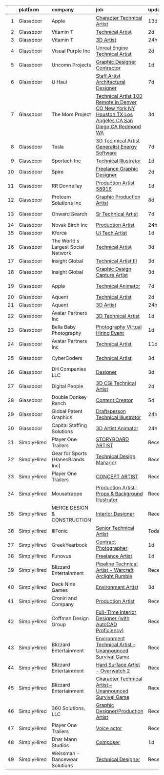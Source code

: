 

|    | platform    | company                            | job                                                                                                                                                                                                                                                                                                                                                                                                                                                                                                                                                                                                                                                                                                                                                                                                                                                                                                                                                                                                                                                                                                                                                                                                                                                                                                                                                                       | update_time   | location                    |
|---:|:------------|:-----------------------------------|:--------------------------------------------------------------------------------------------------------------------------------------------------------------------------------------------------------------------------------------------------------------------------------------------------------------------------------------------------------------------------------------------------------------------------------------------------------------------------------------------------------------------------------------------------------------------------------------------------------------------------------------------------------------------------------------------------------------------------------------------------------------------------------------------------------------------------------------------------------------------------------------------------------------------------------------------------------------------------------------------------------------------------------------------------------------------------------------------------------------------------------------------------------------------------------------------------------------------------------------------------------------------------------------------------------------------------------------------------------------------------|:--------------|:----------------------------|
|  1 | Glassdoor   | Apple                              | [Character Technical Artist](https://www.glassdoor.com/partner/jobListing.htm?pos=105&ao=1110586&s=58&guid=00000183925cfe72a5a031ef8125b6e9&src=GD_JOB_AD&t=SR&vt=w&cs=1_6b0e8642&cb=1664607911929&jobListingId=1008146232776&cpc=F41FEAB56D215062&jrtk=3-0-1ge95pvkmj47a801-1ge95pvldg2pr800-4cff56f851660089--6NYlbfkN0BvKrLyj5gPmtZO9T8euul8TCxuuKNOtzRJOomxnwSEodTz2Bc-sPZl5OJ9R4TJsNdP1LrRDE0KT_ls2po0xTmOn0PZNeQEZWWBHhAUpPYd78et_k2cMitgJQBJdRYJM1X_Q175imnL1YmVMOqO4cZp0AMLH1SGL6bUX0TK_WYTz5cYC7vlOQ--b8QM-X1tqZDDvelPaslllO6nT4sff4-IwLongR9_QEzILPt1OljZHD9Z-kyypyBA5_F7gPW24NVplf50F0gal82P4vpzpfsOhVZ_0dWRgVetV4XYyj5atuliMiyK7hULwQod_T2PrSGKMJk9w1iabG--wME07LIDrGTJG8t43XOmj-OjWZnSd_can0mn6C7PoaQJu0J2RnS-QWExhkJZVo5v0a_71ZkH_NCzrcyZ227QM2F-sbAYDRq4U6C1-t4LHi5isICpClI0zXMnG4oQcBm_6ue_NctUqJdsL0BKzp_qNaU_euybm7JmCNzM5EtzrN_WV5Ysex6SoifU2e0-BQVJMwzpIA1I2JqolRYTMld_WsygU2m8lPAMIBDBztFDaSeX4jJtaeyx7Bvw2jBnSFaUUVTNHpTX0xosTAtC_HLZm87Opu-Hl1vy5JV2HBmeiv4DLgHhm6o0If0pDYo6D8q4jJS8AJRNfWM9TXqm2epuGVz847mq7F0lrrDckHYs7FGKvKOVPWX1D5M1I_nD6TyWGN5BE2c5I3hMLFnQyjKw55gXhN9bI-do2NGhxhmZfPU5c5mN6OdEhHOGPe9DhpRuW5jTkixECdEwuImW4p2bG415tlVqUDuBVokc523Y2CMeEZaq8QaBVCSKIAAxHrtzuWRZVdFBs-4tAQyQlznQgbD52QrGGhAY5An9sAEDalHnc7sfGpB5xU5j-jh3zUQq3abeYvChJDdGBlHidfjPRHpW822rH_EPeKgbWHZbzBY_Nx-e670pVZYmBvKpAw%3D%3D)                              | 13d           | Culver City, CA             |
|  2 | Glassdoor   | Vitamin T                          | [Technical Artist](https://www.glassdoor.com/partner/jobListing.htm?pos=121&ao=1110586&s=58&guid=00000183925cfe72a5a031ef8125b6e9&src=GD_JOB_AD&t=SR&vt=w&cs=1_b428dd1c&cb=1664607911935&jobListingId=1008168320743&cpc=FB7E4A1762AE5BEC&jrtk=3-0-1ge95pvkmj47a801-1ge95pvldg2pr800-d6da674625e1bc93--6NYlbfkN0DMrcEu7yrtATojKJA7cEzGQ3FdRGWLh0CZQInL4ECGI6k5tN82kdM0OKoro5eXmjp__5qEAl-BCxCCMVX1zHZrjmgSdg11vnRkwZTRxx-iwS1qutPYZnm1s4fWwYnImKVqGfkOKf1Ra4FP5nwfF9v3zxDuYMmJ06RAmwQl_FbEMfF7Ylr7lXXBwp_1B41eoURrce9fW-M8HrsCEBoCFrDpj_I2cRapO0jwYeV41eX0f2KBW7hv_7XsCkXaVoAwiLycE0zzbaRPBJOV8X6t46le2jn60QeQRoPblpDawUXgvzSesEqC0EQikcEZvVN2F5rwzFZru8405iMZwKqkPOBi8FPYcDaYZ1lrIbqTsayd0hHWAJVIh_Jt6dVTeRn1-ddwXee4DEXTR6Jv0lFuBhIECOQJQxRSnNbzViaLR0GI5Bx3vP4nx-9qhpV7q6EXHHBj4lbiyr0NCtxZoSD8-KfSl3KqvrC1L3Bc8Ns4aXWyzg%3D%3D)                                                                                                                                                                                                                                                                                                                                                                                                                                                                                                                                        | 2d            | Remote                      |
|  3 | Glassdoor   | Vitamin T                          | [3D Artist](https://www.glassdoor.com/partner/jobListing.htm?pos=125&ao=1110586&s=58&guid=00000183925cfe72a5a031ef8125b6e9&src=GD_JOB_AD&t=SR&vt=w&cs=1_54839624&cb=1664607911936&jobListingId=1008175261506&cpc=FB7E4A1762AE5BEC&jrtk=3-0-1ge95pvkmj47a801-1ge95pvldg2pr800-4d6abefd7c99f37b--6NYlbfkN0DMrcEu7yrtATojKJA7cEzGQ3FdRGWLh0CZQInL4ECGI6k5tN82kdM0OKoro5eXmjq4qWbUcXIgcT_pCY3-xT66zW-L0cU5xEBN7fLIx9Ttb15lyOHl6-OL6Ny2RE60XmrhTFyxHtYUfi0qiL9tgbRXf7Xf6w35mlg7xToVZmGgAJOUjYAsLysr-QwACHZ10orAaeVj1RXjCfqDh8500PXTgY2uo-NUVPpcCB5BRUwiWCUDFOv_AoGa5xICq3EkPfMDUPKTfVP65aYwmmOqvJ60GeAuKf-ke-FQ-E0_Be4Szvyxpy_icjU_l8Sms9udYpCzH8TxJKzInxLab1GRVqlVR9S6FlpZeNkOpV2OgLVv_VLU8bIPu5KpROquBS44EpUKFyWMJL89pdzSbHjzJ5OciMScnxOHLz54K_cnIwpw2FFHU9vKtcIsjIRloxvFBim1RucQMe_B3ksvd4EalxCih2U-Hb5Vj1TnJkubZG8S--1IzbbKlyF8)                                                                                                                                                                                                                                                                                                                                                                                                                                                                                                                                           | 24h           | Remote                      |
|  4 | Glassdoor   | Visual Purple  Inc                 | [Unreal Engine Technical Artist](https://www.glassdoor.com/partner/jobListing.htm?pos=101&ao=1110586&s=58&guid=00000183925cfe72a5a031ef8125b6e9&src=GD_JOB_AD&t=SR&vt=w&ea=1&cs=1_aa2cd42c&cb=1664607911929&jobListingId=1008168214657&cpc=B1198376F5A4F1A9&jrtk=3-0-1ge95pvkmj47a801-1ge95pvldg2pr800-3051ec987a852fbf--6NYlbfkN0Bi-g4OEguhQEx4pjzkmulzkFDPdVMQm6g82nLRMcVRUPhuZxF0TaNm8sD8OSmosQx0wDDCWqlLyKSxlcsJr0z3Vomvv6ObC46f4oIG4EfWq9wJOezsfJ0Joe08fz8px89T6MOkRCjMFm_f_vjBUKG2GutwZcrjzZcxBXc2WjOsWRLgvgB65cgaqVWzn7efhfa5lEoXgqiFXbIrgyTb-d9ExBqM7YGjV_YAtQQY1l--Jmg0YF6RWhxBCx8SX5ERSSvyBnzqz0peDtdQy-8v55viFEUxvvRvVdYqBkLWefUKXpmTrvsRvo8Ye97Q6c_4iAP4w-pTjYDTInVwiR_bq82dyopuWKI_FHJqSUGUm3eIXUhofmSgG5rmXDaiTKOxurNB_xPmxQTgSMtq5TfSYVncuSU3L9dQY4Q_sbJnUcVDPQ97iwfwG5BLC_-rxVfuNTsYBTZLBMEIRc2WRLXruOmq6S-iw248sxVmSCdfYn4z5gwU42MfOZolAXf8bu6OlusfsYOL9sjbqQg8wc7uRtPMpphWYXxWMZA%3D)                                                                                                                                                                                                                                                                                                                                                                                                                                                                   | 2d            | Meridian, ID                |
|  5 | Glassdoor   | Uncomn Projects                    | [Graphic Designer  Contractor ](https://www.glassdoor.com/partner/jobListing.htm?pos=113&ao=1110586&s=58&guid=00000183925cfe72a5a031ef8125b6e9&src=GD_JOB_AD&t=SR&vt=w&ea=1&cs=1_1e050229&cb=1664607911933&jobListingId=1008172269703&cpc=AC285F3A3ECA6BB0&jrtk=3-0-1ge95pvkmj47a801-1ge95pvldg2pr800-90846522c68ac9b2--6NYlbfkN0BKcv96LAN5JP5r9t3e9WCk6GBMa7XVoW6HuhSN1eWrgTftW7TMh9FQJxAv04YsPFG9lDf6NFOQvnhDWWqBwZ2HNp02zHSSKUP14_jXzNcyD_xPEmPBcipcmsqxP-xP9NDrEAgpDzotlubbXMpZRUZL1VIV8opCYti-nrHSFgd3GH3Lgn-5WzXFro6PL7qxGQKhlUxNHwVy1ZOr5aipVDteWQrnv6zRxcOJfjWmAB2GydlCe8vpHCe_qUHilJxsvN6pyl1Vb6F983QDHe-2ci9rUZJwj2G1O8rL6Z3O17xxInw27ISx_ZyB4hyMQWbMntVTvWQd-olZqjE4xfmuaVzv5KQIWRQsjPLxRsYh8hpT_DwrW5lbW6HcJb80Om_McRoGH9IguDze97kIfBHY0DhS2NcVQwGbV5ZTqm2ROI8hzQhuPymMxY8ypCIt680zPtoWGEd2sDNKQDfvyrWmZ61a2ydEhrwMZd_9nYwzaHtf1s-Vixql8eE--UUvSSv-ktKPNNFK0fzbyg%3D%3D)                                                                                                                                                                                                                                                                                                                                                                                                                                                                                      | 1d            | Remote                      |
|  6 | Glassdoor   | U Haul                             | [Staff Artist Architectural Designer](https://www.glassdoor.com/partner/jobListing.htm?pos=110&ao=1110586&s=58&guid=00000183925cfe72a5a031ef8125b6e9&src=GD_JOB_AD&t=SR&vt=w&ea=1&cs=1_577dc7a8&cb=1664607911931&jobListingId=1008158422934&cpc=59DEFF8D475298C3&jrtk=3-0-1ge95pvkmj47a801-1ge95pvldg2pr800-28429ef3067ba079--6NYlbfkN0DdoLzd2nH_jHSLwr2EyTkavNA8xpnfBmQyA5D2SPCveIstByWqgi2KSDKasltwxyfxctkgsP-HOwOdSWhEHutSr9pl1BDh41IUZiravzOsEg4BUKUHZBBfsGybUratl0F9CtrC9DdvGVee0K3CHGdDTLNI56tu9C1qauDIyOB79jeZyTlP80d31ggwwOcbDucXrD8EnewBJhsihBTX1cFK-MIVnfzs5wdKOe2bBzAVXkftURIURHudBr1Si7oWqVbaG3jvNzcU0hZvD5tL4nSBrKDtLhoj-tG2Dw5lr5aLr7ImNPZ_JjoUKanXPVmLsBaKaQbBPNK6LU-krO8_fpSK0Xd9dOjG6qNhsr0EGzPeyfUP6XFpOEBtFiF48yNCGirGZmCu3tQiuvluYyjClhwqcjX8hCNrQNt0Y7UuCTQ0Nxyowa74k4OwvVdTYSdEoUQuAKNsZ2je0NAbQlUIh3g464WuTXj9JEqDwK9AAP8KzNxRLoDeWgXsDBefUtlX6FGfLuGUWQFS0YIpTnzK-db1W0-wAz-ZOhA%3D)                                                                                                                                                                                                                                                                                                                                                                                                                                                              | 7d            | Phoenix, AZ                 |
|  7 | Glassdoor   | The Mom Project                    | [Technical Artist  100  Remote in Denver  CO  New York  NY  Houston  TX  Los Angeles  CA  San Diego  CA  Redmond  WA ](https://www.glassdoor.com/partner/jobListing.htm?pos=119&ao=1110586&s=58&guid=00000183925cfe72a5a031ef8125b6e9&src=GD_JOB_AD&t=SR&vt=w&cs=1_d2639716&cb=1664607911935&jobListingId=1008166593802&cpc=32EE424DE2B657EB&jrtk=3-0-1ge95pvkmj47a801-1ge95pvldg2pr800-6e8033c65c52bca1--6NYlbfkN0BDp_epf89aHDQhKpPegNJQ_ldQpEFZQsM9OcONMGxWx6pU56EKHF58QjVdAUvn2gXDBOjng6EvAYb4QaaBYmM4bSN2k-k0hJMvvwLe940tQ_2hvo4ZvydRl-32pLvINJ5QREsadtQk7Xg1OJMm_-6eL4oHEiBncfPmp5zoVA1_5_wD5ki2LaIpRJt-oGY9k_moLk4btm4pV1oL5Ri_UtxnSjTws2juzdB5ATCbPn7k0utkMoFxB7-iIephU0gmVaehUutEYPXQw5dyTwb2cpR0D8tMkka7IIxfTxvzwKq77caGUXhYgN7OleQRm6844MNJYkrxCwgaxBtUPq1_ctLMPQ2vWqX1d-T84pez0Lj_Yb_Ltd6zJSDLgSitSL9486WBi0SWkZ-9HN6j2aT0O3m395zS0Kysv4ciP-gflcEqdbEPwdMdMPjgQr2yhlrAaWiemjzl1WJvpxDhAg9R6sWBigLLzJ671IflaS8KrzPHBJg1QWvYlYsyBdtBe68hU60yaGWCyIbtatpMT9DaAx9g2V8UB4ZxvKayGkrKcCdW2Miv-OVsJ7qCR0b7_nxuSiNBBsQ1wxZcmg%3D%3D)                                                                                                                                                                                                                                                                                                                                    | 3d            | Denver, CO                  |
|  8 | Glassdoor   | Tesla                              | [3D Technical Artist   Generalist  Energy Software](https://www.glassdoor.com/partner/jobListing.htm?pos=111&ao=1110586&s=58&guid=00000183925cfe72a5a031ef8125b6e9&src=GD_JOB_AD&t=SR&vt=w&cs=1_bc7c1d8e&cb=1664607911931&jobListingId=1008157897731&cpc=8795CF9063CD573D&jrtk=3-0-1ge95pvkmj47a801-1ge95pvldg2pr800-526eb1de46a13cfb--6NYlbfkN0BkX03mv_qGbDFMol2YHqLRvzzvm2LmpzMO_FcYL_FtJlnJTzsjtFTdelRG5HbGrIe2PTLamnnGyc0K9IhIzhvtAaA_C3Jn2PnSTYWfi9sxFoDfsz-iPWzSvtbHiGIa1Jep_ls665KD8ZOby9ycty7zaxZQmjF4kAVq6PfQXlakV7Lb202bbtkg9IT-KWaDPV1AcNtOPlt0VGarWhBMdNjOM8weMLyhp7XqIM2usZaUQAnsZwZ0e-VPf-KKLnt3cJbKxSb2tyqzMUvjlgV4aMqiRAwT13DcWNPdMGOVWPMqqzriBhnn6ds55JdkWB2U7BgkgBck9DYg9u2IoJydss2NEM5pTNuyMeQuLkP8TNJ5DJex0FeaGTIIB7JRuNH4Mq2E-0Aw6_tugc_xTQlBkXe9AvHUkv5Px8gTlH0oTztSj586aZFHj5tRBEBuNJyUQd7ZgJEvv-8kfgKiNH7z0UoiZ8x6Gkwp-dECi42maScXaxqzJU6OpW4nWb9UewJGerVPwVmx7isbpA%3D%3D)                                                                                                                                                                                                                                                                                                                                                                                                                                                                       | 7d            | Palo Alto, CA               |
|  9 | Glassdoor   | Sportech  Inc                      | [Technical Illustrator](https://www.glassdoor.com/partner/jobListing.htm?pos=106&ao=1110586&s=58&guid=00000183925cfe72a5a031ef8125b6e9&src=GD_JOB_AD&t=SR&vt=w&ea=1&cs=1_add1926b&cb=1664607911930&jobListingId=1008171049560&cpc=9BAD89CD83072753&jrtk=3-0-1ge95pvkmj47a801-1ge95pvldg2pr800-3a53d9f41f449ad8--6NYlbfkN0AuAjYKnBHsdkcMxrD7ZJITXxV72vImVt5xOyKRJQecNC9OW9e4NL-w6GLPLtpk6TtwrjIyayv7EIBQHsoPvn1OwTAKmBUbKwTBJddINdHNvy2W64sxfAp-wT0yGwQVlg2MlI78HxJ0eOjqY0nYYa7RPGGeryDA7B9uKhFTm9dlDV-EgxiXX8cGzHQECU2EHDwWnWwBh8dgKPITDyZsOjL2aWsUQVbah6vy8KiSyr2kVjNXeToG9MxB3Mvqo-FDsh75wktwifHdlWvqH7XwtBsdk9pclZJQBwu6O5PtHOY80lrwXKFbDlTKiblcy8H-j0KuefGivTqRNdn_vbkdckCnebz1XzS-Fj_dKmO_oJ_Kp3ZzB6Sg0FIiBN-dhulwCd_WBmjfKFu7WerbWzg0IVjZbLY_iTSoFkp44d2fooc896Xg0wRT9qFPTTMR-efG-XGBkqWl51dZkD1MNfLI3X-eIPEl6uoZIzOYDVPBhPZBsKDAE1rMLCO7QB4bvhwmFOgmme1HAXq2xjaHLh6gdBm1)                                                                                                                                                                                                                                                                                                                                                                                                                                                                                          | 1d            | Elk River, MN               |
| 10 | Glassdoor   | Spire                              | [Freelance Graphic Designer](https://www.glassdoor.com/partner/jobListing.htm?pos=115&ao=1110586&s=58&guid=00000183925cfe72a5a031ef8125b6e9&src=GD_JOB_AD&t=SR&vt=w&ea=1&cs=1_a889b775&cb=1664607911934&jobListingId=1008168176401&cpc=AC285F3A3ECA6BB0&jrtk=3-0-1ge95pvkmj47a801-1ge95pvldg2pr800-0a7693cec2d415df--6NYlbfkN0DeAJW0m2c6RRYZ8mDkAfiRHtRiJ0-kxkQVsAadI3fnKOGp_QxXvzZMVjx73-hM7tPL4rGNIGpIvNxjZDfZ5ASMlZXRqYXSdvBzYLMPNTRfPsz99QAZZlQQ-qg5zLdJfFnCV8gtIYLEdgE60hk1CYz4D1aE0u49Aa9-RqNuCdkbHL2e2NNbaJB8aHifFsxl1vCuM0oOqWRTgAcZNSOHmBlRN0tD5bkp0OjPHKW-tiwN-F696ioEbcK_ZLjbZWrxRPUbI1NsYgXTFEdIxxHMF2hNQGuxch9f1ESNfwiib_6KsMDnX-HbCghPPLvOhdKfVH-U7VIG4jDVRpLHMycTZHl5zEv7h3tfHIzQ5jnp974OvsmqJZ406fnjcwsjSi8pDhLsUc0gni8yNM9eKuXF9Oz1DDnwwbw_wPpBfgTRwp_7fq6mm2wI8e0CBM_R4Xqyo5IAEe377IKihYywJCR3r0gU6wKZ-AARPd3HX_BS23yYRmPoEFzE6VfUb1oDBwpm3mQ%3D)                                                                                                                                                                                                                                                                                                                                                                                                                                                                                                       | 2d            | Massachusetts               |
| 11 | Glassdoor   | RR Donnelley                       | [Production Artist   58916](https://www.glassdoor.com/partner/jobListing.htm?pos=118&ao=1110586&s=58&guid=00000183925cfe72a5a031ef8125b6e9&src=GD_JOB_AD&t=SR&vt=w&ea=1&cs=1_fd2b8a2a&cb=1664607911935&jobListingId=1008171589945&cpc=F41FEAB56D215062&jrtk=3-0-1ge95pvkmj47a801-1ge95pvldg2pr800-14b40de6b16644d9--6NYlbfkN0AD6XRjWzGsYkgq3cP_nmG8Ct3d_1eRbAqPP9NkOlY20LIafsXd39kZCKTtq2QNTOXeCfxNm7I1tvuLohw5tekycXEm8bbs9E8AkgQP5fHA50tNmXTVIqt9uMKLfQnN8emmnRPc5vy0F3fIuExCvuu2tKpfqzAwY_FZOB9YYMjUl2YDLymGbVSWoNVzMkrxy81cP2BmRFymZvBIwUYQiuDdZkI1wzE1woVWE87iLhVkCHTaAD89xeJoEmbozXdvJi7LrWbxatxIBrML76m-YT4P2hCRB4EWtLQD7dqziN4F4PvA3xY9rc_nGBl3VVwWHi2zCCB_DQtQTDX4r1xbZGx-ib51qWKZu3SzOZM7wIFPRRQ9hrrxRkCOo8XttWixnvEFVGBlRww5RlOw20NFnT9T7Hy25bbcqBn513-YmvsuT-Mb79IHpmDCntNxbOmySn1E5Z15okDiUHgSbdsD8wFVLy92UF2ul1Q2Pk-k_s96IgwPQpsMkt3PwX69tV4FFEc%3D)                                                                                                                                                                                                                                                                                                                                                                                                                                                                                                        | 1d            | Southfield, MI              |
| 12 | Glassdoor   | Proteam Solutions Inc              | [Graphic Production Artist](https://www.glassdoor.com/partner/jobListing.htm?pos=108&ao=1110586&s=58&guid=00000183925cfe72a5a031ef8125b6e9&src=GD_JOB_AD&t=SR&vt=w&ea=1&cs=1_6a5c9ba9&cb=1664607911930&jobListingId=1008156779086&cpc=A8EA696C92E7776B&jrtk=3-0-1ge95pvkmj47a801-1ge95pvldg2pr800-4ed327d40ffa8e77--6NYlbfkN0AEHyidsAqlM5jU6RNZv1Yf_D4e3sgfUyke_uMGTUdwuPcr_55d09YAwWfoz-8bbbz2oczzLuqmAlXBD17WLiViI2qXBXXoeRYVSHxe7thD9-93Lo6zQvDzENd8JhAJfyI0-viby3nyz4r2NTiCIQGbnQqo3REcQ8DsYgIye0WbygeezY_Pa6Sgrb0xxC_gUefVQXRhLKj0ZjnJvNfHGTo5TR4a0nNTWbpXYic0lW6eTN4G235GVThhldq3Oy1NVpYkBLDzIeWosA_PAS4KZGh6RkKIbmZRFN2Xf9UJ1466qom_tg09q19TtMAxGYpyvl6rXHA2WgQiCHNdwU9g35qtorIVVl3sDgMj5vJotMUoMJk9k7hCQjaA2DgDFmw9_DzkXBVzH3tzKZB636DtZdIYiAr1fLk2w0IPzi7BVIw7ARkgIKX1L7QGN7d-rYpTCLqExGRCU5zqDrtMJS5ArN_egjwkn9Jbk3iB8idC-yNOZbIpzeU6Qcqvk50cPGULexeIr4FLC1mrwut6HZIB2hj0)                                                                                                                                                                                                                                                                                                                                                                                                                                                                                      | 8d            | Remote                      |
| 13 | Glassdoor   | Onward Search                      | [Sr Technical Artist](https://www.glassdoor.com/partner/jobListing.htm?pos=130&ao=1110586&s=58&guid=00000183925cfe72a5a031ef8125b6e9&src=GD_JOB_AD&t=SR&vt=w&cs=1_fedcedda&cb=1664607911936&jobListingId=1008158816997&cpc=654405A9B1E0A9F5&jrtk=3-0-1ge95pvkmj47a801-1ge95pvldg2pr800-557ed95fd2da4948--6NYlbfkN0B7YoEZZ2QAGDyEGGmBPAUWSHc1Mt3sMCn9FehKcWA3w0R0aH9tn_iPRcrT6N-MqNRkEioYPeVvZrlqh8RTV5qoue4k-f6wXA2JmWoFYCr1aEiSriRFDazoAn3blq2dXpyQP4OkZJR3xx7Ck4H8eXbaXee-lNTslRvxq_l5i-g-oWulISx40eIWLzjRa8CferrZCz8fQfBy6679FEEqmNGQtfDNxqae9xX55lCZ2fEGYQievy1tKWO4T5lK7Z5WzUF-7paSRqsY2f0onUb9SF934YGMBIsPyt7LcloeMSqiRwCvuX1vHre2QaIXwRK1ebxIPFetXYFFT5Ycg4zmeSmchCwhC2uUC7rdofewXo5KuOOtYgSD-npX5paMDd5MiwiPCdISwMbaKR67JI4gH2w32zih4V8MWOi-6zLgsA4rAnpxLsPJ-OVo3blz_weMYthY3OmHcZCfmOymXjHyJqmSZtRmwmn02yfEB9JrhQ8wUbZRn8KN6NEuO1UKEu98TceIfjtYXHLifNRLtHUFV4ZZE1KlDO-75XmqU5irveU3tBraQlMwJxKXu0ck2ZapHPWSngxABJqeAn6ts3-RHW2VEQ-PmhgY0hWpqQdKMQnHd_vcUWA6KSvBLXy4KxdSB8M3xFPL2IXWRg81425gF6mFvVzfKej5UkAbrOZYsbtIsCKkMia6cGqvDu112j6H0Y9rJNCQOrm3YooRmjujjruIVhY4h0qlXZ7rzRXyVO07V_AlVs4LW85ILkuuSu7LYtGYdaIhbrfiexOYh9U05AAzgGkgixnKvLHUggmXLFbGSkl4saZAEtykDKdDSwm62wLjHYW1S5_Mqo6sYk3LgeBnQViSyrVdLMjHO4hRf5t_QRAz_paRUo3AFehQync1wtQTOw54tLB-cN2k49cuJwarHZQFMG4DX5CTyMzenuKErfdrNTVRFu0I_TE-e6ToClVMqrcJFVaY4UpihzNeC9hfk31Q25DpGggWxXfoGtsOx-llaQPrA-_8) | 7d            | San Francisco, CA           |
| 14 | Glassdoor   | Novak Birch  Inc                   | [Production Artist](https://www.glassdoor.com/partner/jobListing.htm?pos=104&ao=1110586&s=58&guid=00000183925cfe72a5a031ef8125b6e9&src=GD_JOB_AD&t=SR&vt=w&ea=1&cs=1_08d4ef0d&cb=1664607911929&jobListingId=1008174988239&cpc=20E46BB5786CE82A&jrtk=3-0-1ge95pvkmj47a801-1ge95pvldg2pr800-d129d30b54c4fa0b--6NYlbfkN0BBGG9LMNqL16EzDx9S3nKk4b6IwprgSJginr0DZD_oW-QspO1HW55HU_3oc1yK5oIBs_RZmGml0RIOMW-RqtA4KhwiCON9XLBzpZqdmJ_xuR9LefFH47itFPBfUUHS2rrl2ADeubi4dA5wOhtMMjz_JeKhVkUyyyiz-Pdx1IGhawkTcONwN3xddIGDvEUW4BmEj5wZGULHtTDm3MA1dAma4gk5cvhTbjGrI1EhFc_ANz_uw7kfNxmZHLdB5SZS8zdPOFPm8M3IPKu0199c2qji2gRTzN5ZqCKtpTtTx6yqgJTZ45ufZpwtG3_FDmcJp1rbcnh0RARL1N2SWIdVss_QmnSMQbRVsJt--O5R_exsPzYtSq4Hj7py41JUWRX4XhD88WoZnZjDeLvBRilBrWc_lU6_Y7G3b3FMm5AiK-ShuJZ1COufX4kQAZN0l9AkF99UonUYC4PSlEOfm7oZQziZVsKSpa92TLaPxAbeg8d5KGRr3zRrIrh8tDehs8Eand3HEJulFmFhTg%3D%3D)                                                                                                                                                                                                                                                                                                                                                                                                                                                                                                  | 24h           | Brooklyn, MD                |
| 15 | Glassdoor   | Kforce                             | [UI Tech Artist](https://www.glassdoor.com/partner/jobListing.htm?pos=128&ao=1110586&s=58&guid=00000183925cfe72a5a031ef8125b6e9&src=GD_JOB_AD&t=SR&vt=w&cs=1_9e4b38cd&cb=1664607911936&jobListingId=1008171475881&cpc=C4A69CCDBB3B9599&jrtk=3-0-1ge95pvkmj47a801-1ge95pvldg2pr800-8748ed1c41fd3b3d--6NYlbfkN0C5IatSLh_Ak1q39eQQoPIxD737RW9NeiYGvIRXkrLjEBkC4LI6KweFWWPiS1PvvlwxA2m4CamoThoPYW6CxHGLk7ATe_Ty352287DtOcs0O887YIIINEXee3FgfCvQ3FDnHWz5iqrayxNrdw0fILeyuW5zl-9iFm0xlNvjbbxNdZmdgnBm_HiVa9uuqhFXOBMmqDQyIoUHUjs1doAPdvcw4aDvxrGiUN7L7XDGRJTFN2dkw5ZhkbHbPtSSbZRmRAaThuwpB1kNxn5tQAeoH0EardbM6fTRqOzxmtjlYDjrbQVAwwn9jzML-JblbUyHSuIQI7-x-nJFwJfVIVeKnvWAbuFljgFVcANpPezbQjN477eOoHs6o6qaVMox6Y9pNHOAV4nRYPoD341zjF_ftlBltKYj-QSOP6amWdbgTXZEQv66VqM0ebMObTScXFCzyQqmjdVj614LcQyDptODkitg_TyM0HIcrwuPeszT8DWXehLxv3lf-ckmHJPWYSanYmF0TihcqzxVAzuKPKnkcE2Z_ZGwZKghEIkVn742dRxnEOU9BLxfycZCjODxG1GmqgyZPzuBBRmYBwJRvxyQxRZsiUKtIUYS3eX2gubQoiw5QA%3D%3D)                                                                                                                                                                                                                                                                                                                                                                                                          | 1d            | Redmond, WA                 |
| 16 | Glassdoor   | The World s Largest Social Network | [Technical Artist](https://www.glassdoor.com/partner/jobListing.htm?pos=123&ao=1110586&s=58&guid=00000183925cfe72a5a031ef8125b6e9&src=GD_JOB_AD&t=SR&vt=w&ea=1&cs=1_08ace139&cb=1664607911936&jobListingId=1008166823137&cpc=FAE5E775D180B2FB&jrtk=3-0-1ge95pvkmj47a801-1ge95pvldg2pr800-04fa4623702c4aa9--6NYlbfkN0DSgjPPcnEdvoK3uuxfISLALE6pB1FR7YSHOr_tSg5_QGIhoz_2VqUepdcKLBLI_zT0Qry_CZ7XoD_1rsi27gaQZqqUeoTpXMz9HDaO1uHOlNWVjCTdDyLTipS1HNU_qcWhN0NMzbWTMihZqU2kcommAAqIom4eiMw5JIEr53cAdEHa2J3IoO0zLyN5IfDC7NxqG0APHIbB041goysFGmOoa5Oxy2fu-duO7ZJY1Dc44_tV40GFAVN_qbZ78j9HazWTqleVIgFdj1c-YFAKhWHZacJVegDhoFldvcn5vLKj6_wlss80it4CerFhupsRLNLIeHAvI3u8PnRQo8AWGmPwySAeeFoUGzEkCAg1eNkkNtnr24TzXsFIcUlWI3LyixtLGSxJeb4yfpVTgtD0BVhPH8AuqdZGHeForIL1aYiK6WHkHK7liAh3BQKpKx71LzK87glBCVeDlzNOm28ArnGkA_EBU0mCDXSgZU4aNIIt0ulDYMbI69HnOE6BKAGWpTfFm3KS2aRzc4APIZnENXCMH1swK2LWMkVHXJD00pP7z2ch8AZSJZ-JHq9WGBYz41LwoovdTmxvZRFR1pUe1iv3)                                                                                                                                                                                                                                                                                                                                                                                                                               | 3d            | San Diego, CA               |
| 17 | Glassdoor   | Insight Global                     | [Technical Artist III](https://www.glassdoor.com/partner/jobListing.htm?pos=129&ao=1110586&s=58&guid=00000183925cfe72a5a031ef8125b6e9&src=GD_JOB_AD&t=SR&vt=w&cs=1_bb8d4408&cb=1664607911936&jobListingId=1008165480215&cpc=654405A9B1E0A9F5&jrtk=3-0-1ge95pvkmj47a801-1ge95pvldg2pr800-fafc0a56ae316bcb--6NYlbfkN0BKkHZu3wF05EeDimN_p6sYpKCMArvwa95YdH7UpkaBCqc7l59Erwqcl-ZxWPl_M-kEY-totYx2UvP7RgHiptVyJ_4VQ51AqCmtmEgjG_hLnzMHqVQgvt8ijtiXpJEYnW2AXYTIoUInLSrH7R7IcBycIbo_jX8t_FcE4IpKkg9keQ1mvpMu5XFjF2vifBcEjSdvvey3v0qqtfoCYoDU2R6wasiUfwkoQB81XUqVY_HZZAxm1T06lEvG-OZO4YDWaV9ag85LuAq3oQQFmaxyAAAAKXFdNyug2WmusA1aoWh3X0QcCnR7e5UZPmNMyG6KhXe-q9ALW81hraQBbB70jQGJEAIAkIW22OsnkiUg7mjFuE2PbH7pxRh2Rs_upqSth5c5iVDD22GRdfmEDU6AA5pte1Y7T9D9Xc7SbdeNB2_a3bZebUNNDaocnn2rqVI2RwDF0oO7PgsRSBKJAMCGbNs9sSPAQWc2tYE5TJsmKNkyww%3D%3D)                                                                                                                                                                                                                                                                                                                                                                                                                                                                                                                                    | 3d            | Redmond, WA                 |
| 18 | Glassdoor   | Insight Global                     | [Graphic Design Capture Artist](https://www.glassdoor.com/partner/jobListing.htm?pos=127&ao=1110586&s=58&guid=00000183925cfe72a5a031ef8125b6e9&src=GD_JOB_AD&t=SR&vt=w&ea=1&cs=1_268fb389&cb=1664607911936&jobListingId=1008165579531&cpc=AC285F3A3ECA6BB0&jrtk=3-0-1ge95pvkmj47a801-1ge95pvldg2pr800-7a86e9afd0e9a655--6NYlbfkN0BKkHZu3wF05EeDimN_p6sYpKCMArvwa95YdH7UpkaBCoSUOkIYlUzf1Pb6Z78DI6MAHITlv1QHEV5C89SsGh7dnC5-_jNo8wc8F0EnkwDE51ZGFRSBSMM8O7NIAJV-YY8aG3l4ONR3GwWPehvG7e8-Qj0ZWQYoschPlvpDiayhKT39cNbHHpBJSJFEj-wfXS5W92enrc1ogQ3TYtqt6KNtXJVaj6vZxAXgTGqq9WHEaka3aHQQSjL0Zvukoxby7MRP9B88qq9di04sTaLyoqSM3F9dJ0zbrQDSXd0aIzkdCsbbLwoTbShZiiIsz8hsxG4tTNBzF2NN79eLLbvl9GfkkVCBNYnqPV_Ua_BNDaxJ3HfL9HEsNvuVZv3iEBjuqHmc86NeCht5h5egOJf4ymXfqERsGWWpE5XxrLoQxDzZu7dEUrPoJq-uJvfgCWVARdXzC5QR0_DQwM8eOslPDwuX_bLSKnYj1BZ4ymKGP9pX7qtz1b5YDZm4TTZWyAr5UrOFJdWJmNlI2A%3D%3D)                                                                                                                                                                                                                                                                                                                                                                                                                                                                                      | 3d            | Remote                      |
| 19 | Glassdoor   | Apple                              | [Technical Animator](https://www.glassdoor.com/partner/jobListing.htm?pos=109&ao=1110586&s=58&guid=00000183925cfe72a5a031ef8125b6e9&src=GD_JOB_AD&t=SR&vt=w&cs=1_3f399672&cb=1664607911930&jobListingId=1008158072633&cpc=F41FEAB56D215062&jrtk=3-0-1ge95pvkmj47a801-1ge95pvldg2pr800-be55038f8aa5dd5e--6NYlbfkN0BvKrLyj5gPmtZO9T8euul8TCxuuKNOtzRJOomxnwSEodTz2Bc-sPZl29JElYHfcoQTWHtxvJun99TxfByIT46dF5J4BsautTkVDozPaDYENpr8lzUPk-6oR0Bol2v153U7Mn8Z7Hvg7bKicvPk-Zzd7Nj3-nde3mT_81GSQgtrF_l2TZ9YROErCagro2PTQmdmgO5-DfITurY5-0Kh4WkvJZF0_NCxbHzDiBHEtzAywOmzPzqy6yC07DZ1OLlmcj-us91bAJnnnFMUnhEAM5Rhmun21LLGZ-N-3xhHtAgLvXB0mYLuNVygdzhefuAJKjkREGilxH1TcKTkSdRqz-4hCEBfUMjYfajKoC8ssPIno2xNL8Vcj9snXDDuNiXtRTFztT7AFZMetC1qrCN6e9cnuCcTTdqCXg0WHrFSC1na9RxXBwGHkMEwB6Lb0FRPZQ5yEFLNN0OhJcj4HUOGRVw2__oHyurZsrMqu11tG8QbPpXcMhhxp-faPDwPC_k0VewBE75Qok7OuhVqHzR4g98vYcFbe4-FLwpXHNFiqXxeCy7BWIEso8SA9xcYb1iDoUQHknRhZLr3SEyWiLVP5r-4TXa2RA_D50Awm0OmTxLq7cnFFX-TWS8QS7as-A96Z6gaF83Dx319gd8S1UbMsCcvHxF86ick4COkl5dp7i6CUSIJIP1GexBv8-4UM-VqECQaUgWOZRmaoVzzaWMss95s1weGb1xWRkBgrFM90_ukureC6oc29XJ4_3LXwF8UCwu23KE-UaTnpvxXGBQcz4A4lGLIy3dMwb1y5xiCmeQgQaPQO6OLxQQNyIF-hU6f-dRAYjCpJI9ZM1Qk5dDFmYFcin_l1bgfJLW8tkICC2g14ckjH-rEOgKTgwgO_A80sQzvrc1FhxB2HLenuZ4tv_TG8DudONMTXzET41hTHZeAasQ3jtLObaou7c7YwyfhTFQ%3D)                                                    | 7d            | Culver City, CA             |
| 20 | Glassdoor   | Aquent                             | [Technical Artist](https://www.glassdoor.com/partner/jobListing.htm?pos=117&ao=1110586&s=58&guid=00000183925cfe72a5a031ef8125b6e9&src=GD_JOB_AD&t=SR&vt=w&cs=1_ca829b38&cb=1664607911934&jobListingId=1008168379792&cpc=9908D8D4413DBB8A&jrtk=3-0-1ge95pvkmj47a801-1ge95pvldg2pr800-c634fac181ca058f--6NYlbfkN0DMrcEu7yrtATojKJA7cEzGQ3FdRGWLh0CZQInL4ECGI9gD0Wolx9R2EDT7B77c2cSXlQKFWAVn7RhwzFWx03F20K4vSzE_tQqpeXWF065QBxqgGBFLZP0i7ZkFYXbZDp69Hx9yUEtmy0fIV1XzS5aQQksoXgQdwhsFyuMOVIfHCJUTMTSSveH6dICBGr6NKVFZf5WyqbCAJu-2Ez6_7chW7kvwiiN3l8w_-DyHlsXVW19R8LrlpA9guTce_jFNxke4zbgz3k0L5Qy2PJm4vZA4UpX4Zzr8QhktGezAlbKtpoQ-SW8asi9EJpNo1jtJNmFmv34gDENZjl8DgRGq71nreVG5FAbIBfJXfrTDtZ6oIcgl-p46GCP9BTYY1BIV-Lg_z211N199YkYuFJ1TBTZ0KbYWXIqWjXibFv3Ny2JGBelUOTeHJ-MoDwNO6IV0UUeHOvWKNpiar4CHb66a4cU2)                                                                                                                                                                                                                                                                                                                                                                                                                                                                                                                                                                    | 2d            | Remote                      |
| 21 | Glassdoor   | Aquent                             | [3D Artist](https://www.glassdoor.com/partner/jobListing.htm?pos=122&ao=1110586&s=58&guid=00000183925cfe72a5a031ef8125b6e9&src=GD_JOB_AD&t=SR&vt=w&cs=1_d9026910&cb=1664607911935&jobListingId=1008174089695&cpc=9908D8D4413DBB8A&jrtk=3-0-1ge95pvkmj47a801-1ge95pvldg2pr800-4d54b6f5d7d7504a--6NYlbfkN0DMrcEu7yrtATojKJA7cEzGQ3FdRGWLh0CZQInL4ECGI9gD0Wolx9R2EDT7B77c2cRg3T1jCVusohHj3ss7tLjBGetqcO9ajy3OpWMUitoA9ojCjPF1cCYZ-LQJL4anuOQ-BfWYmd8qOnvyQwLtsNmgG-ZipbahW6CvARkD9o-jn8RLCHK9rwCEGTdeRyTsNc-0usI_rcApW--sBgsPXCNh9Kb3ubZurpx-3tSshuaYO_P7_zhGzTcRO6Pg4dChxI86kr-7erTC-EdmgkEspeqglVlxJYZ0r3BiRHmk8G_G5KX1McmHCAevF_QDt5KgT2elVaeMqXA2A_u75ouXOO4IJvauETzfmGbw37_2n7nIfKKDlKHqPvRrLDGMDrD9VKBmTRTQEf8unO0zrRZXiAvoDi6QjxDl5FFN7mp17IHlWgT-Dzp-tAwFKpiWTWcBZy4JhqvX681LutEoQgQTYH4D)                                                                                                                                                                                                                                                                                                                                                                                                                                                                                                                                                                           | 24h           | Remote                      |
| 22 | Glassdoor   | Avatar Partners  Inc               | [3D Technical Artist](https://www.glassdoor.com/partner/jobListing.htm?pos=103&ao=1110586&s=58&guid=00000183925cfe72a5a031ef8125b6e9&src=GD_JOB_AD&t=SR&vt=w&ea=1&cs=1_9c810535&cb=1664607911929&jobListingId=1008171536143&cpc=ACAF1607C5C1E404&jrtk=3-0-1ge95pvkmj47a801-1ge95pvldg2pr800-7061160f823e1f8c--6NYlbfkN0CSE3POay3L6XNXi0aipSscdc1Zs2V3vZI2w3p7sV-WvxBZEt62L7TWduXqtmoNzl7vmt9QySLyqsdgAlDIsDvzMSF0aYv20oEFa5RZWP2jsvuDOR0BT26YoTs6P3iULJ-h1jHulp7KkwjJGwT64mgrIFhyyzVFZLtMa2tNlAdmwsNAq9lcsuZfgXSv4bZnDpbZ6qXfX3Kd3srCmWechkM6mBn2E1k0RAocHLDJEkP2ccb2tYYRk8EaSSYU0mVPYkhgk-yzU_C00QBlE2znm0zCvCKOMGMLLlOF4HLC_SxammXxTjw_sv4XM5aKyeosWfOG2phhEVQKqCEQ0Q0Ql022eexguwoT0EAMysJZoEm2cLzi5eww2kiOElNeEtUkHttMUxRpC1D00WtlDVWxRfBgalsLg3CtbtOKJ9Z7NhATdx2NdkyC-a5riOwyOfpsEQitp2zGgEw1tlBwOkEsmMRzSxI44S8hbbZM45im5h3hzpmRCqujkTZtVKdqwKC4JxsbLw649CMupw%3D%3D)                                                                                                                                                                                                                                                                                                                                                                                                                                                                                                | 1d            | Remote                      |
| 23 | Glassdoor   | Bella Baby Photography             | [Photography Virtual Hiring Event](https://www.glassdoor.com/partner/jobListing.htm?pos=112&ao=1110586&s=58&guid=00000183925cfe72a5a031ef8125b6e9&src=GD_JOB_AD&t=SR&vt=w&cs=1_cd4ac1b8&cb=1664607911931&jobListingId=1008172148249&cpc=3DB599BF2F4828F0&jrtk=3-0-1ge95pvkmj47a801-1ge95pvldg2pr800-325336509ad0d820--6NYlbfkN0Btxs39KmTzjw_u_hUXcyTcLpNeUj18C2Nw5A7DCW0FWMzaP14qEv4razKxEVBqO-lM7EZuRzBhYUv_b1S1cvL4sy8Zf_0ntElCHJWi4EMWIRNYbFUKNvV2K5ojnhxIAwsRqLWvxBonzVk3kDUd6PaaJtmbUH1Zs48lhIe0EWfX28UxaD1mFB0nwjTnpRKTUOBTAb4-B10XOpGBESdFG8EeuIHNKo_vo5_AJfGmCFgajKv87Zp1DsmiKW4EIoxHWRVbGsQzWUg1jfv1VhqT7LPuw_jievvladFgL54Vyr7JGxHk0jcPfPWYM9EMvcKl0l_8jdYw27WkJIKs6Obfer5omWGpdLQlzzq3mAU0ConXVSTGMh-8uoQlySIN33aqGeLfdPC1AInX4kLpCEOF0aqzGmD-deBiqlJ3wtMuosntvAbGVPSgBNvY65FpEkg0hREtmQ5K3I8a9xzONp73zpEv2hcgZG_G5Q_V44N6fdg4kl-GWM_5W7LIu50Gkp6SpS79DKlK50kviSIDeyhLTQl19SeR7xVtJ605uGh6PEHGqZCd5g1YVWG0tmCyJionQLYD8ixrCPLwGtt5MYRsLm14NLyaw9EJbDssTkb3EtxMc1toi9fdk0rl8dFAQJOhGFQ6a7pWilJm8VXSXahaZLO9HtKP3anIRU7izEYgbDxRlNJytR-1usluHeJtLY5R3BC1pTHHgeKtzbtUomgof_EwpQ7cLYMxq_BzPjSiWMji3Gz5nz54Ijc4)                                                                                                                                                                                                                                                    | 1d            | Princeton, NJ               |
| 24 | Glassdoor   | Avatar Partners  Inc               | [Technical Artist](https://www.glassdoor.com/partner/jobListing.htm?pos=102&ao=1110586&s=58&guid=00000183925cfe72a5a031ef8125b6e9&src=GD_JOB_AD&t=SR&vt=w&ea=1&cs=1_92d2d2da&cb=1664607911929&jobListingId=1008148955753&cpc=973E6D846143997F&jrtk=3-0-1ge95pvkmj47a801-1ge95pvldg2pr800-d39e90beb67e196d--6NYlbfkN0CSE3POay3L6XNXi0aipSscdc1Zs2V3vZI2w3p7sV-Wv0-JVT7YfYAg0Psi0WHEfDPY6laHuRBjW37UPpjQpn_z0r58mwKg1AsnVuIFzW24BVHkMxN3d_cQn8w6YXjFhtLO28Q8cNODK_YoZmRkMFFAO2MN80DWED85Ck5iVHrLCVTskdizKDPJyK_mu4ULTCxB6sjQcYXW4EeIoOsv-u818X186eQGbAjqXJsQ6W3Rsxt2eczn3z4d90RDPGF18aJeYVs6KU_NCgqdAJluzOZzmp6pV-cWTatWeLxg-Zd8DKUuqFqbdGPjKIe548O6T9SKsaYUTx54YUQspZ_VHqrnLyld1BqC_dPR_6TLSlKkMb3wZ5pBuNrje6L1pByDhtNqwDa0ODCf65mszXKKOmLWLJsP74bpYG7Ed0en5EkIqU4DmrR7HRHwCifpvMZICyF-IbSv3VU9z30ZryTJeWG_Frz0cwHVvvv3gD0MIs4K6OuKOvmoB7wtyggsVtwFk3E%3D)                                                                                                                                                                                                                                                                                                                                                                                                                                                                                                                 | 11d           | Remote                      |
| 25 | Glassdoor   | CyberCoders                        | [Technical Artist](https://www.glassdoor.com/partner/jobListing.htm?pos=124&ao=1110586&s=58&guid=00000183925cfe72a5a031ef8125b6e9&src=GD_JOB_AD&t=SR&vt=w&ea=1&cs=1_ed0e76ee&cb=1664607911936&jobListingId=1008165091158&cpc=334ABAF5D42DC775&jrtk=3-0-1ge95pvkmj47a801-1ge95pvldg2pr800-99271d275423e30b--6NYlbfkN0CpFJQzrgRR8WqXWK1qKKEqALWJw739KlKqr2H-MSI4eoBlI4EFrmor2FYZMP3muM2M5GK0N1Sw5p-FhaPwd41OASj1RhRL0lH9DdOxxUvle26X97i3MxyMSgBtDfDhOvm3w2xYDDG6Ooy06h_qetTsY21HnL7gwSO1T-HIb2pHYikLxoTZ0esXajf2NI4JrOtRDFKVhPMhUNG2PKp7qAt-6tv_aXCVtUm1Ht1dSGO_VHr-TT09RQYaivgB2X1GemX9lMbC9sxL4gT48WPqD91fXSFR63P7Uz2rcqKYYfWIvcnlqG0vQENjsWVjV7ke71dv-KxclIVC7iO_CCdbI7BqDryD20STUoAPVmQ2W_qVDmtskaCbsfA02K1vuErsz76jP0gbpSwHjHxA_t9IayCyMGCKpIdE5rNl6ubNaqzNIwQ4IKIoIKuMKSpfDoH8IKuoYMd6Frdte8i-yYrTBu4Rlv7pTMkmXe0rVyUoMaY50DeZ1Aitc2GBvE1D-on6LsxXIGlATL74I7wscoXP-9GFFk2xzWx6k3V2mt4zp2I_dDgwyny-tMj0mPp70oRnciPu11bEnzwGjDnswKB2vCD5lgKOHBTYqSTR8VQZMMvh_w8qpS3ST_4IA8jDNL_rfPADahz_zccOD2fxETykUmDJxmCQQBwDWem8Od8iRijs4mEBJYUUP_KX2-D_Q6oNAG9h-i-72XjBvs4ZXfHW-iZUtPLj2BKuxltcTjprRYNKjigcx5tPSjq6mlFSRNOHiWXAfM0An-zOpzwCPiKBMrbsUppZEDNAeuTbNLAnwkoO643nAaQv94wNN6FdLXB4Ns56isOfR_HSEkBzYm2wmpHPz8VFnX3-m4Nr0HoAbH0N9cTT7eLhehQzH7tSb9FJ_LFEzMHcBHyBmaKZFxv6LTC1pzvMHSa6N8_RpZXhBEl5SldItV4321yhLIIzrSiaKMU0El1cSNQPgdtkW-jF32G03SXsKGwLP-8%3D)                 | 3d            | Los Angeles, CA             |
| 26 | Glassdoor   | DH Companies  LLC                  | [Designer](https://www.glassdoor.com/partner/jobListing.htm?pos=116&ao=1110586&s=58&guid=00000183925cfe72a5a031ef8125b6e9&src=GD_JOB_AD&t=SR&vt=w&ea=1&cs=1_90ff3cd0&cb=1664607911934&jobListingId=1008165162959&cpc=0C139D4CAD5A6DB2&jrtk=3-0-1ge95pvkmj47a801-1ge95pvldg2pr800-2b4a1849a921b234--6NYlbfkN0A953Z9EfJZc5Z9y7Wb0NkuJO-5BBnqXCJSieP3bN3oT0yhRhApRHWs-VulBasZOkhZ3KwWGWSZ4jZarOAlg-NR6R1z-9OUAsODrPmzdpxh0rMJUntpM8n-Z0kyJNmAvLwM5HV22Vc-zGn0H9ANJ89qVmNGFgBj3lWHVizKZzLkvRig-sX9uV5hiAtu20kMDeYC0KisGjbDnY7UkxgKRBV4wC4Db_qIkBi3LnBi8O1DgEhXZbsPIiP6NrS89KdR6HWUqAbPn6oZDm8VVFl7K8MPsa2RpTM0dcw1Wwz98CiHe-QuCtCfq0rHEFs1AxcqHkeDKLXsQkHz0TWOUfq7zYWwkbQT-cKPK8krQW-Tf_H3xhj7NXFbfHb97CXdX35QGWwh2ZZSqAsoPr7p4RO3VPSchnDDCiYL1zdcI9RolFuRj9GgJJmi5yKR9TseiPJIWfBar2mppVbuKpNiJIuMoN3tkIxjRlBXnbeeUbNiafIZIQFu5zq7LRjM)                                                                                                                                                                                                                                                                                                                                                                                                                                                                                                                                       | 3d            | Remote                      |
| 27 | Glassdoor   | Digital People                     | [3D  CGI Technical Artist](https://www.glassdoor.com/partner/jobListing.htm?pos=120&ao=1110586&s=58&guid=00000183925cfe72a5a031ef8125b6e9&src=GD_JOB_AD&t=SR&vt=w&ea=1&cs=1_6dcd83fb&cb=1664607911935&jobListingId=1008168666593&cpc=39A4E8CE329AB187&jrtk=3-0-1ge95pvkmj47a801-1ge95pvldg2pr800-87403b4e388a6567--6NYlbfkN0CQRQ3eiV4YWjrRS1ho7HVQ9JO8v6Fb3eU0yDOJbdOiEoxcbMbAZ5AqepW77PW23hSz2SbnMtr9paV56WD2QlyZt2wOlGeBK94P8pGHz7oeSbsflrBjiFq_QKPGUYsSjPuWBxGqwWpP71upY9B_jcfOrdc2KD3GAp7TwxSgeUJihC8cgKCtLynBosdIEOuADxTQU65G8ASaymzX7t8MsXWXxUI9qztJRYbbbzmv0Tn1RmZkV0Va4s1mfJIHP-sLedLLCqJfuihh7idEyHKjBI49OfkkIy7Lt8DhPOrG3E4UIy5mT4Qnurpt9dsT53MMLnEUqUh1x8tKxYKKlCQmrIxbZsZWqUWl-uyuMTIKnh5x0fgIzauQV73YlCUJc0zs_sq3N1tll28RgUTYN6_U_Pt99UdItwowerxc__sVcuxv8Ivu3c2AXskfR5X9LOa4jIpihR45x5u1rihUvWJL3K2RmZNq4WA84npiTKJyLsyax2NTljlL3Hl83uNY1dt-ui2qIwwc0Vo-bME1M0JMY79Gn8ifDHJvLWY%3D)                                                                                                                                                                                                                                                                                                                                                                                                                                                                         | 2d            | Brooklyn Park, MN           |
| 28 | Glassdoor   | Double Donkey Ranch                | [Content Creator](https://www.glassdoor.com/partner/jobListing.htm?pos=114&ao=1110586&s=58&guid=00000183925cfe72a5a031ef8125b6e9&src=GD_JOB_AD&t=SR&vt=w&ea=1&cs=1_b2f86bf3&cb=1664607911933&jobListingId=1008161822227&cpc=217C45A42544DB93&jrtk=3-0-1ge95pvkmj47a801-1ge95pvldg2pr800-20f3b7a0f305379c--6NYlbfkN0BzyIYrTMR_AjNKh_kvAG8N613gtHPANQ3sdLTkrtBd-2J63-4kKu3u5yYiZDXLjAKLrW2SDhjSZyUFdbXTyiJS_q3VfVwRorYHNVEnBwb800_v49sDeBdf2j-X2njQ7QYfx-nsJifbrQOH-msF4rjWz2fl9kdZvDG-V0zL8-B-slGZUEzGkpvnyqqQDJ17J7Hr7tlSSSDV82CZwej4XxKWv_eqvUx7ZO0CFLuw8uMoZhzrShvlPD3PUHy72TQYW75NMJ0GRn8zaiB_Royx06IHrrv0gXIsR2k3JDudHbqWtTTq12fSKrQYPwj-Xdf051WkcvJ5Dq4032PTQ6Zgy9731Btp3cxh6sfFJf9Aw7m7CEN8r_rvJyAAK-mCN7gjxfCWDRuyg18qm1bh7bs1VfjnYVL9DEG5j6ENSs-kG0-eWEnoHRxz7xNweLYA9WNc0mUxAttbZMXc1TtrtA9OHc3GD-O6hGFosW7J72i78FC8yHzf_P7uvwEpoV3wl-E7Ddg%3D)                                                                                                                                                                                                                                                                                                                                                                                                                                                                                                                  | 5d            | Boise, ID                   |
| 29 | Glassdoor   | Global Patent Graphics             | [Draftsperson Technical Illustrator](https://www.glassdoor.com/partner/jobListing.htm?pos=107&ao=1110586&s=58&guid=00000183925cfe72a5a031ef8125b6e9&src=GD_JOB_AD&t=SR&vt=w&ea=1&cs=1_c2a11d14&cb=1664607911930&jobListingId=1008174541486&cpc=923E3B470662C757&jrtk=3-0-1ge95pvkmj47a801-1ge95pvldg2pr800-ed0d5f1b18332e7b--6NYlbfkN0DMZWIbSUqWiJOBTxIp9MuG0RUtftM4lRMKWg2SYu2rdh02agOr6VehHdAgE7r-vMJcGXtrv7qXStfAC8jkmjVK5zplIMyAwJJFWMH5aQqTVGuW-gTUDrrBpNlvcsS8uvNQiElgROX2IGs58g1yVGGBL9jmjdq1GM5UG4eCvUy4hbTPqUCCUdYUPu82K7AahRT61t4k3ZK1cqi7g7jRt7RVaDuCEOeHG9fLVR0va89xWHxFfgDukOKjxfxvKgY6w7I7VDm070OBK5_lfF3s-ue8X7bgZoIsKGYcPSZrLM8Dgi3Ost7h3wINgK0B9QFbntVZsYcHfkXWGVcA-V05dWnpmqp8lVaXs2_WSaxC9Vvj4dLL7_6TejeO0y_ErotRYOn0D0eAKtlWJibCdB9gOsxlYOpGD7dWdg6Gq8NxKp5mS1s4fm-TJa9m2OEvjuxJxtVz-iLFSOJPAokzMPC5eWLWd0qSJjKgnk-oN5NL5hNDdQIqZC9UpHgU4suBL8VSGp9W3oFUVJvOIw%3D%3D)                                                                                                                                                                                                                                                                                                                                                                                                                                                                                 | 24h           | Charlotte, NC               |
| 30 | Glassdoor   | Capital Staffing Solutions         | [3D Artist Animator](https://www.glassdoor.com/partner/jobListing.htm?pos=126&ao=1110586&s=58&guid=00000183925cfe72a5a031ef8125b6e9&src=GD_JOB_AD&t=SR&vt=w&ea=1&cs=1_22408790&cb=1664607911936&jobListingId=1008174936055&cpc=AC285F3A3ECA6BB0&jrtk=3-0-1ge95pvkmj47a801-1ge95pvldg2pr800-87f3f9f130d7813f--6NYlbfkN0AHXq2vAVwR3IH7wgnTMdWCa3HguypIXx0DFudX-u0zu6XSU0N9gDGCMsnO9yvyAfOxO0aJ4J4TA8r_f5TQ833BeIZulolgQB3S_uC_9HgJgMlz-V5UiRGU75I0qpNCOHYNDpK4sMdHkspcBbTn8u6jfLKOKtYCCWoUWcMiN-HLhPIKv8tEDLUM2WAqiEwshLeabTQ3fwDr-wTNla3w8kU5-xTjmOH1J7P4X8PKVj-_HBl-OKkXIFqmb8XzVLRvgF9THl9xmA6eCdRRtngfMtJ0if2X82Beq5bsycB7CquEHrWEV5MozYNTDIZ1HO-9_gvLGShk2NDLseH8aWi6k1YJxY-JRMXE20o2yRcBafutE7EzI9TsA8VQifVx5_r1ynl4iuAaNXhe12-V0NrjK_1F466H-Y35z0ieFOORYJvO92RXNWLtd2lhWC3tAb2CxzsjXgU7eL4BPQYPKNE1FjU73wr3jyLKorGDOZJQqIXu3E9-NpXEmzPxR-dtCt8qQR4%3D)                                                                                                                                                                                                                                                                                                                                                                                                                                                                                                               | 24h           | New York, NY                |
| 31 | SimplyHired | Player One Trailers                | [STORYBOARD ARTIST](https://www.simplyhired.com/job/WsM3HESh11erc7gbrwmB9wOuLc4G8EpuzkIDIBZRmQv2tJ5MIdyzZQ?q=technical+artist)                                                                                                                                                                                                                                                                                                                                                                                                                                                                                                                                                                                                                                                                                                                                                                                                                                                                                                                                                                                                                                                                                                                                                                                                                                            | Recently      | Bellingham, WA              |
| 32 | SimplyHired | Gear for Sports (HanesBrands Inc)  | [Technical Design Manager](https://www.simplyhired.com/job/3SDnSM7Cf5jlgS2z2AMwJRLL_RVzj1K9Uq1Qisyo2oqWdh3cZNDEKg?q=technical+artist)                                                                                                                                                                                                                                                                                                                                                                                                                                                                                                                                                                                                                                                                                                                                                                                                                                                                                                                                                                                                                                                                                                                                                                                                                                     | Recently      | Manhattan, KS               |
| 33 | SimplyHired | Player One Trailers                | [CONCEPT ARTIST](https://www.simplyhired.com/job/NHSymmraphyw8uHdSkV5Et_VVAdt0q4UIaYh_zD91KukT2nlM8P-Uw?q=technical+artist)                                                                                                                                                                                                                                                                                                                                                                                                                                                                                                                                                                                                                                                                                                                                                                                                                                                                                                                                                                                                                                                                                                                                                                                                                                               | Recently      | Bellingham, WA              |
| 34 | SimplyHired | Mousetrappe                        | [Production Artist- Props & Background Illustrator](https://www.simplyhired.com/job/qUFdFG7VtGV5YNxFvoBR_ltmIayKqg5GJIJim-wsMKzBevmQGoqqwA?q=technical+artist)                                                                                                                                                                                                                                                                                                                                                                                                                                                                                                                                                                                                                                                                                                                                                                                                                                                                                                                                                                                                                                                                                                                                                                                                            | Recently      | Remote                      |
| 35 | SimplyHired | MERGE DESIGN & CONSTRUCTION        | [Interior Designer](https://www.simplyhired.com/job/RXrMWbBUeoKwRNJWIe3AQ9AP0rAqYJ-dKkj2ZIWx_tc7AQF1Z8otDA?q=technical+artist)                                                                                                                                                                                                                                                                                                                                                                                                                                                                                                                                                                                                                                                                                                                                                                                                                                                                                                                                                                                                                                                                                                                                                                                                                                            | Recently      | Las Vegas, NV               |
| 36 | SimplyHired | IllFonic                           | [Senior Technical Artist](https://www.simplyhired.com/job/_E5OIO8ys2GBt-mmBrbVGcCcS5AExpii97-RadIT2fLwOJfJbpIGmg?q=technical+artist)                                                                                                                                                                                                                                                                                                                                                                                                                                                                                                                                                                                                                                                                                                                                                                                                                                                                                                                                                                                                                                                                                                                                                                                                                                      | Today         | Remote                      |
| 37 | SimplyHired | GreekYearbook                      | [Contract Photographer](https://www.simplyhired.com/job/ws4tH3mah-PZA9gattvcKdx2AdNdzKFTlc2awT4TUP5jH0YzXsZSjQ?q=technical+artist)                                                                                                                                                                                                                                                                                                                                                                                                                                                                                                                                                                                                                                                                                                                                                                                                                                                                                                                                                                                                                                                                                                                                                                                                                                        | 1d            | Des Moines, IA +2 locations |
| 38 | SimplyHired | Funovus                            | [Freelance Artist](https://www.simplyhired.com/job/wucjFvZG2JRNmwrYnLbwDVT3_DRVHLxMd8BzmWlUbytgTfm8cythdg?q=technical+artist)                                                                                                                                                                                                                                                                                                                                                                                                                                                                                                                                                                                                                                                                                                                                                                                                                                                                                                                                                                                                                                                                                                                                                                                                                                             | 1d            | Remote                      |
| 39 | SimplyHired | Blizzard Entertainment             | [Pipeline Technical Artist - Warcraft Arclight Rumble](https://www.simplyhired.com/job/zvZ0g3W7YM-S1r1Gklb65jsViDiphOKA6Wm7VgGgj8cYQYAk1UeFeg?q=technical+artist)                                                                                                                                                                                                                                                                                                                                                                                                                                                                                                                                                                                                                                                                                                                                                                                                                                                                                                                                                                                                                                                                                                                                                                                                         | Recently      | Irvine, CA                  |
| 40 | SimplyHired | Deck Nine Games                    | [Environment Artist](https://www.simplyhired.com/job/te2dtPB-1Zkawh8ezmtxRRKqq3cAG8oDLpp7K_DpUl5BQ7hgbonUMw?q=technical+artist)                                                                                                                                                                                                                                                                                                                                                                                                                                                                                                                                                                                                                                                                                                                                                                                                                                                                                                                                                                                                                                                                                                                                                                                                                                           | 3d            | Remote                      |
| 41 | SimplyHired | Cronin and Company                 | [Production Artist](https://www.simplyhired.com/job/li4MYizwkiXwNohHXSNA-MvRWnBCYbPElsWUFa-OPgKu4MWcZXO5Yg?q=technical+artist)                                                                                                                                                                                                                                                                                                                                                                                                                                                                                                                                                                                                                                                                                                                                                                                                                                                                                                                                                                                                                                                                                                                                                                                                                                            | Recently      | Remote +1 location          |
| 42 | SimplyHired | Coffman Design Group               | [Full-Time Interior Designer (with AutoCAD Proficiency)](https://www.simplyhired.com/job/Xx7hJsbn6OIObeoohRD70Y4VdH0y_sC279UDSdlsem1MGWNh8Uj_rg?q=technical+artist)                                                                                                                                                                                                                                                                                                                                                                                                                                                                                                                                                                                                                                                                                                                                                                                                                                                                                                                                                                                                                                                                                                                                                                                                       | Recently      | Naples, FL                  |
| 43 | SimplyHired | Blizzard Entertainment             | [Environment Technical Artist – Unannounced Survival Game](https://www.simplyhired.com/job/A4CvEjbpnhiKLYWpN5grfrHalMHyBzm07D-R3qRgbCwKDdTDhzWqOA?q=technical+artist)                                                                                                                                                                                                                                                                                                                                                                                                                                                                                                                                                                                                                                                                                                                                                                                                                                                                                                                                                                                                                                                                                                                                                                                                     | Recently      | Irvine, CA                  |
| 44 | SimplyHired | Blizzard Entertainment             | [Hard Surface Artist - Overwatch 2](https://www.simplyhired.com/job/6UbuxcizWm0FGl0VWvCtYyHq-2-jjcWZ_YsxRvD4XaS9M8_zOx_FMA?q=technical+artist)                                                                                                                                                                                                                                                                                                                                                                                                                                                                                                                                                                                                                                                                                                                                                                                                                                                                                                                                                                                                                                                                                                                                                                                                                            | Recently      | Irvine, CA                  |
| 45 | SimplyHired | Blizzard Entertainment             | [Character Technical Artist – Unannounced Survival Game](https://www.simplyhired.com/job/gC7ObN1tR-o3mWvRd_ZGyFSDOl9vU9V3acW7kSM3qrUnILMVY_OdwQ?q=technical+artist)                                                                                                                                                                                                                                                                                                                                                                                                                                                                                                                                                                                                                                                                                                                                                                                                                                                                                                                                                                                                                                                                                                                                                                                                       | Recently      | Irvine, CA                  |
| 46 | SimplyHired | 360 Solutions, LLC                 | [Graphic Designer/Production Artist](https://www.simplyhired.com/job/wTKuKhJFue8gAenatIutsqNnn1KWWLvcslbVcB2Shz7OnZLg523oNA?q=technical+artist)                                                                                                                                                                                                                                                                                                                                                                                                                                                                                                                                                                                                                                                                                                                                                                                                                                                                                                                                                                                                                                                                                                                                                                                                                           | Recently      | Remote                      |
| 47 | SimplyHired | Player One Trailers                | [Voice actor](https://www.simplyhired.com/job/spDD-EJ3TjYBjE8eMRZ9eEmKaVlWQD6z3yRQeU5qhxOkgExTKczNWQ?q=technical+artist)                                                                                                                                                                                                                                                                                                                                                                                                                                                                                                                                                                                                                                                                                                                                                                                                                                                                                                                                                                                                                                                                                                                                                                                                                                                  | Recently      | Bellingham, WA              |
| 48 | SimplyHired | Dhar Mann Studios                  | [Composer](https://www.simplyhired.com/job/p0OSdKjidpTsmKzkL2dCH1pm4K8VRERGeSvvsSHrSXuvxng0QwVeDw?q=technical+artist)                                                                                                                                                                                                                                                                                                                                                                                                                                                                                                                                                                                                                                                                                                                                                                                                                                                                                                                                                                                                                                                                                                                                                                                                                                                     | 1d            | Burbank, CA                 |
| 49 | SimplyHired | Weissman - Dancewear Solutions     | [Technical Designer](https://www.simplyhired.com/job/xtar5z6EMRyclIiGv4njTs8bFu9PXXFzqou0QGXxGoOGwzdm8JSL4A?q=technical+artist)                                                                                                                                                                                                                                                                                                                                                                                                                                                                                                                                                                                                                                                                                                                                                                                                                                                                                                                                                                                                                                                                                                                                                                                                                                           | Recently      | St. Louis, MO               |